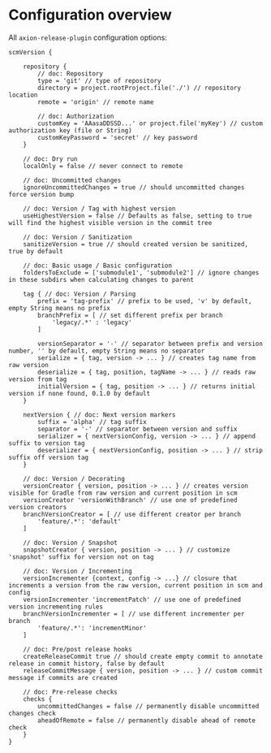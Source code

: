 # Configuration overview

All `axion-release-plugin` configuration options:


    scmVersion {

        repository {
            // doc: Repository
            type = 'git' // type of repository
            directory = project.rootProject.file('./') // repository location
            remote = 'origin' // remote name

            // doc: Authorization
            customKey = 'AAasaDDSSD...' or project.file('myKey') // custom authorization key (file or String)
            customKeyPassword = 'secret' // key password
        }

        // doc: Dry run
        localOnly = false // never connect to remote

        // doc: Uncommitted changes
        ignoreUncommittedChanges = true // should uncommitted changes force version bump

        // doc: Version / Tag with highest version
        useHighestVersion = false // Defaults as false, setting to true will find the highest visible version in the commit tree

        // doc: Version / Sanitization
        sanitizeVersion = true // should created version be sanitized, true by default

        // doc: Basic usage / Basic configuration
        foldersToExclude = ['submodule1', 'submodule2'] // ignore changes in these subdirs when calculating changes to parent

        tag { // doc: Version / Parsing
            prefix = 'tag-prefix' // prefix to be used, 'v' by default, empty String means no prefix
            branchPrefix = [ // set different prefix per branch
                'legacy/.*' : 'legacy'
            ]

            versionSeparator = '-' // separator between prefix and version number, '' by default, empty String means no separator
            serialize = { tag, version -> ... } // creates tag name from raw version
            deserialize = { tag, position, tagName -> ... } // reads raw version from tag
            initialVersion = { tag, position -> ... } // returns initial version if none found, 0.1.0 by default
        }

        nextVersion { // doc: Next version markers
            suffix = 'alpha' // tag suffix
            separator = '-' // separator between version and suffix
            serializer = { nextVersionConfig, version -> ... } // append suffix to version tag
            deserializer = { nextVersionConfig, position -> ... } // strip suffix off version tag
        }

        // doc: Version / Decorating
        versionCreator { version, position -> ... } // creates version visible for Gradle from raw version and current position in scm
        versionCreator 'versionWithBranch' // use one of predefined version creators
        branchVersionCreator = [ // use different creator per branch
            'feature/.*': 'default'
        ]

        // doc: Version / Snapshot
        snapshotCreator { version, position -> ... } // customize 'snapshot' suffix for version not on tag

        // doc: Version / Incrementing
        versionIncrementer {context, config -> ...} // closure that increments a version from the raw version, current position in scm and config
        versionIncrementer 'incrementPatch' // use one of predefined version incrementing rules
        branchVersionIncrementer = [ // use different incrementer per branch
            'feature/.*': 'incrementMinor'
        ]

        // doc: Pre/post release hooks
        createReleaseCommit true // should create empty commit to annotate release in commit history, false by default
        releaseCommitMessage { version, position -> ... } // custom commit message if commits are created

        // doc: Pre-release checks
        checks {
            uncommittedChanges = false // permanently disable uncommitted changes check
            aheadOfRemote = false // permanently disable ahead of remote check
        }
    }

